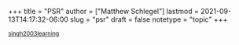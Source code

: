 +++
title = "PSR"
author = ["Matthew Schlegel"]
lastmod = 2021-09-13T14:17:32-06:00
slug = "psr"
draft = false
notetype = "topic"
+++

<sup id="878156a260e44ebcdafc197af6811a6c"><a href="#singh2003learning" title="Singh, Littman, Jong, Pardoe \&amp; Stone, Learning Predictive State Representations, in in: {Proceedings of the 20th International Conference on Machine Learning ({{ICML}}-03)}, edited by (2003)">singh2003learning</a></sup>
